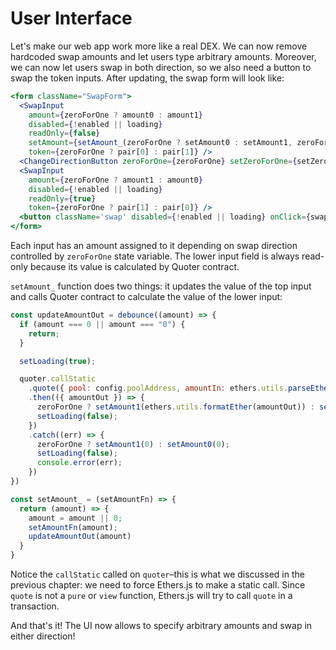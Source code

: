 # User Interface

Let's make our web app work more like a real DEX. We can now remove hardcoded swap amounts and let users type arbitrary amounts. Moreover, we can now let users swap in both direction, so we also need a button to swap the token inputs.  After updating, the swap form will look like:

```jsx
<form className="SwapForm">
  <SwapInput
    amount={zeroForOne ? amount0 : amount1}
    disabled={!enabled || loading}
    readOnly={false}
    setAmount={setAmount_(zeroForOne ? setAmount0 : setAmount1, zeroForOne)}
    token={zeroForOne ? pair[0] : pair[1]} />
  <ChangeDirectionButton zeroForOne={zeroForOne} setZeroForOne={setZeroForOne} disabled={!enabled || loading} />
  <SwapInput
    amount={zeroForOne ? amount1 : amount0}
    disabled={!enabled || loading}
    readOnly={true}
    token={zeroForOne ? pair[1] : pair[0]} />
  <button className='swap' disabled={!enabled || loading} onClick={swap_}>Swap</button>
</form>
```

Each input has an amount assigned to it depending on swap direction controlled by `zeroForOne` state variable. The lower input field is always read-only because its value is calculated by Quoter contract.

`setAmount_` function does two things: it updates the value of the top input and calls Quoter contract to calculate the value of the lower input:

```js
const updateAmountOut = debounce((amount) => {
  if (amount === 0 || amount === "0") {
    return;
  }

  setLoading(true);

  quoter.callStatic
    .quote({ pool: config.poolAddress, amountIn: ethers.utils.parseEther(amount), zeroForOne: zeroForOne })
    .then(({ amountOut }) => {
      zeroForOne ? setAmount1(ethers.utils.formatEther(amountOut)) : setAmount0(ethers.utils.formatEther(amountOut));
      setLoading(false);
    })
    .catch((err) => {
      zeroForOne ? setAmount1(0) : setAmount0(0);
      setLoading(false);
      console.error(err);
    })
})

const setAmount_ = (setAmountFn) => {
  return (amount) => {
    amount = amount || 0;
    setAmountFn(amount);
    updateAmountOut(amount)
  }
}
```

Notice the `callStatic` called on `quoter`–this is what we discussed in the previous chapter: we need to force Ethers.js to make a static call. Since `quote` is not a `pure` or `view` function, Ethers.js will try to call `quote` in a transaction.

And that's it! The UI now allows to specify arbitrary amounts and swap in either direction!